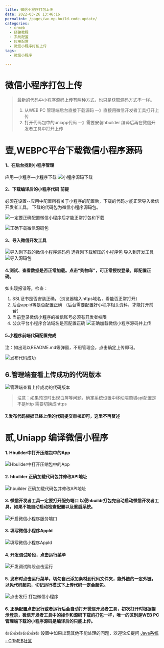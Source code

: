 ```yaml
---
title: 微信小程序打包上传
date: 2022-03-26 13:46:16
permalink: /pages/wx-mp-build-code-update/
categories:
  - crmeb
  - 搭建教程
  - 系统配置
  - 应用配置
  - 微信小程序打包上传
tags:
  - 微信小程序

---
```


# **微信小程序打包上传**

> 最新的代码中小程序源码上传有两种方式，也只是获取源码方式不一样。
>
> 1. 从WEB PC 管理端后台直接下载源码 --》直接用微信开发者工具打开上传
> 2. 打开代码包中的uniapp代码 --》需要安装hbuilder 编译后再在微信开发者工具中打开上传

# **壹,WEBPC平台下载微信小程序源码**

#### 1、在后台找到小程序管理

应用—小程序—小程序下载
![小程序源码下载](https://cdn.jsdelivr.net/gh/xbdazz/mypic/img/202203291827192.png)

#### 2、下载编译后的小程序代码 前提

必须在设置--应用中配置所有关于小程序的配置后，下载的代码才能正常导入微信开发者工具。
下载的代码包为微信小程序源码包。

![一定要正确配置微信小程序后才能正常打包和下载](https://cdn.jsdelivr.net/gh/xbdazz/mypic/img/202203291831355.png)

![正确下载微信源码包](https://cdn.jsdelivr.net/gh/xbdazz/mypic/img/202203291924563.png)

#### 3、导入微信开发工具

![导入刚下载的微信小程序源码包](https://cdn.jsdelivr.net/gh/xbdazz/mypic/img/202203291922540.png)
选择刚下载解压的小程序包
导入到开发工具
![导入源码包](https://cdn.jsdelivr.net/gh/xbdazz/mypic/img/202203291925737.png)

#### 4.测试、查看数据是否正常加载。点击“购物车”，可正常授权登录，即配置正确。

如出现报错等，检查：

1. SSL证书是否安装正确，（浏览器输入https域名，看能否正常打开）
2. 后台appid等是否配置正确 （后台需要配置好小程序相关资料，才能打开前台）
3. 当前登录微信小程序的微信账号必须有开发者权限
4. 公众平台小程序合法域名是否配置正确
   ![正确加载微信小程序源码并上传](https://cdn.jsdelivr.net/gh/xbdazz/mypic/img/202203291944867.png)

#### 5.小程序前端代码配置完成

注：如出现以README.md等弹窗，不用管理会，点击确定上传即可。

![发布代码成功](https://cdn.jsdelivr.net/gh/xbdazz/mypic/img/202203291949967.png)

## 6.管理端查看上传成功的代码版本

![管理端查看上传成功的代码版本](https://cdn.jsdelivr.net/gh/xbdazz/mypic/img/202203291954111.png)

> 注意：如果预览时出现白屏等问题，确定系统设置中移动端商城api配置是不是http 需要切换成https

#### 7.发布代码根据已经上传的代码提交审核即可，这里不再赘述

# **贰,Uniapp 编译微信小程序**

#### 1. Hbuilder中打开压缩包中的App

![Hbuilder中打开压缩包中的App](https://cdn.jsdelivr.net/gh/xbdazz/mypic/img/202203301018815.png)

#### 2. hbuilder 正确加载代码包并修改API地址

![hbuilder 正确加载代码包并修改API地址](https://cdn.jsdelivr.net/gh/xbdazz/mypic/img/202203301036957.png)

#### 3. 微信开发者工具一定要打开服务端口 以便hbuildr打包完自动启动微信开发者工具，如果不能自动启动检查配置以及重启系统。

![开启微信小程序服务端口](https://cdn.jsdelivr.net/gh/xbdazz/mypic/img/202203301042288.png)

#### 3. 填写微信小程序AppId

![填写微信小程序AppId](https://cdn.jsdelivr.net/gh/xbdazz/mypic/img/202203301047595.png)

#### 4. 开发调试阶段，点击运行菜单

![开发调试阶段点击运行](https://cdn.jsdelivr.net/gh/xbdazz/mypic/img/202203301049359.png)

#### 5. 发布时点击运行菜单，切勿自己添加素材到代码文件夹，能外链的一定外链，以免代码超包，切记运行模式下上传代码一定会超包。

![点击发行 打包微信小程序](https://cdn.jsdelivr.net/gh/xbdazz/mypic/img/202203301051637.png)

#### 6. 正确配置点击发行或者运行后会自动打开微信开发者工具，初次打开时根据提示登录，微信开发者工具中的操作和源码下载的打包一样，唯一的区别是WEB PC 管理端下载的小程序源码是编译后的只能上传。

👍👍👍👍👍👍👍👍 设置中如果出现其他不能处理的问题，欢迎论坛提问 [Java系统 - CRMEB社区](https://q.crmeb.com/?categoryId=122&sequence=0)